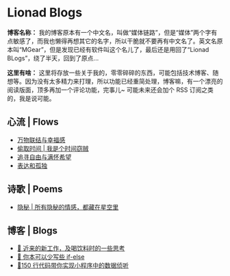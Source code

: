# Lionad Blogs

<Subfonts-1881649746 />

**博客名称：** 我的博客原本有一个中文名，叫做“媒体链路”，但是“媒体”两个字有点敏感了，而我也懒得再想其它的名字，所以干脆就不要再有中文名了。英文名原本叫“MGear”，但是发现已经有软件叫这个名儿了，最后还是用回了“Lionad BLogs”，绕了半天，回到了原点...

**这里有啥：** 这里将存放一些关于我的，零零碎碎的东西，可能包括技术博客、随想等。因为没有太多精力来打理，所以功能已经重简处理，博客嘛，有一个漂亮的阅读版面，顶多再加一个评论功能，完事儿~ 可能未来还会加个 RSS 订阅之类的，我是说可能。

## 心流 | Flows

- [万物联结与幸福感](/articles/flow/万物联结与幸福感.html)
- [偷取时间 | 我是个时间窃贼](/articles/flow/偷取时间.html)
- [追寻自由与满怀希望](/articles/flow/追寻自由与满怀希望.html)
- [表达和孤独](/articles/flow/表达和孤独.html)

## 诗歌 | Poems

- [隐秘 | 所有隐秘的情感，都藏在星空里](/articles/flow/隐秘.html)

## 博客 | Blogs

- [🥛 近来的新工作，及喝饮料时的一些思考](/articles/007-近来的新工作，及喝饮料时的一些思考.html)
- [📝 你本可以少写些 if-else](/articles/005-你本可以少写些if-else.html)
- [🚀150 行代码带你实现小程序中的数据侦听](/articles/004-150行代码带你实现小程序中的数据侦听.html)
